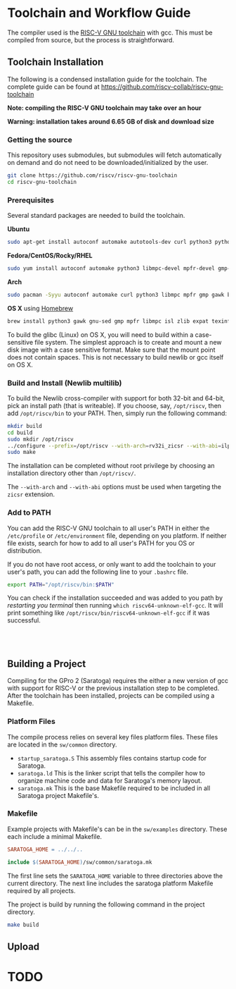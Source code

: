 # Toolchain and Workflow Guide

The compiler used is the [RISC-V GNU toolchain](https://github.com/riscv-collab/riscv-gnu-toolchain) with gcc.
This must be compiled from source, but the process is straightforward.

## Toolchain Installation

The following is a condensed installation guide for the toolchain.
The complete guide can be found at https://github.com/riscv-collab/riscv-gnu-toolchain

**Note: compiling the RISC-V GNU toolchain may take over an hour**

**Warning: installation takes around 6.65 GB of disk and download size**

### Getting the source

This repository uses submodules, but submodules will fetch automatically on demand and do not need to be downloaded/initialized by the user.

```bash
git clone https://github.com/riscv/riscv-gnu-toolchain
cd riscv-gnu-toolchain
```

### Prerequisites

Several standard packages are needed to build the toolchain.

**Ubuntu**
```bash
sudo apt-get install autoconf automake autotools-dev curl python3 python3-pip libmpc-dev libmpfr-dev libgmp-dev gawk build-essential bison flex texinfo gperf libtool patchutils bc zlib1g-dev libexpat-dev ninja-build git cmake libglib2.0-dev
```

**Fedora/CentOS/Rocky/RHEL**
```bash
sudo yum install autoconf automake python3 libmpc-devel mpfr-devel gmp-devel gawk  bison flex texinfo patchutils gcc gcc-c++ zlib-devel expat-devel
```

**Arch**
```bash
sudo pacman -Syyu autoconf automake curl python3 libmpc mpfr gmp gawk base-devel bison flex texinfo gperf libtool patchutils bc zlib expat
```

**OS X** using [Homebrew](https://brew.sh/)
```bash
brew install python3 gawk gnu-sed gmp mpfr libmpc isl zlib expat texinfo flock
```
To build the glibc (Linux) on OS X, you will need to build within a case-sensitive file system. The simplest approach is to create and mount a new disk image with a case sensitive format. Make sure that the mount point does not contain spaces. This is not necessary to build newlib or gcc itself on OS X.

### Build and Install (Newlib multilib)

To build the Newlib cross-compiler with support for both 32-bit and 64-bit, pick an install path (that is writeable).
If you choose, say, `/opt/riscv`, then add `/opt/riscv/bin` to your PATH.
Then, simply run the following command:

```bash
mkdir build
cd build
sudo mkdir /opt/riscv
../configure --prefix=/opt/riscv --with-arch=rv32i_zicsr --with-abi=ilp32
sudo make
```

The installation can be completed without root privilege by choosing an installation directory other than `/opt/riscv/`.

The `--with-arch` and `--with-abi` options must be used when targeting the `zicsr` extension.

### Add to PATH

You can add the RISC-V GNU toolchain to all user's PATH in either the `/etc/profile` or `/etc/environment` file, depending on you platform.
If neither file exists, search for how to add to all user's PATH for you OS or distribution.

If you do not have root access, or only want to add the toolchain to your user's path, you can add the following line to your `.bashrc` file.

```bash
export PATH="/opt/riscv/bin:$PATH"
```

You can check if the installation succeeded and was added to you path by *restarting you terminal* then running `which riscv64-unknown-elf-gcc`.
It will print something like `/opt/riscv/bin/riscv64-unknown-elf-gcc` if it was successful.

<br><br>

## Building a Project

Compiling for the GPro 2 (Saratoga) requires the either a new version of gcc with support for RISC-V or the previous installation step to be completed.
After the toolchain has been installed, projects can be compiled using a Makefile.

### Platform Files

The compile process relies on several key files platform files.
These files are located in the `sw/common` directory.

- `startup_saratoga.S` This assembly files contains startup code for Saratoga.
- `saratoga.ld` This is the linker script that tells the compiler how to organize machine code and data for Saratoga's memory layout.
- `saratoga.mk` This is the base Makefile required to be included in all Saratoga project Makefile's.

### Makefile

Example projects with Makefile's can be in the `sw/examples` directory.
These each include a minimal Makefile.

```makefile
SARATOGA_HOME = ../../..

include $(SARATOGA_HOME)/sw/common/saratoga.mk
```

The first line sets the `SARATOGA_HOME` variable to three directories above the current directory.
The next line includes the saratoga platform Makefile required by all projects.

The project is build by running the following command in the project directory.

```bash
make build
```


## Upload

# TODO
